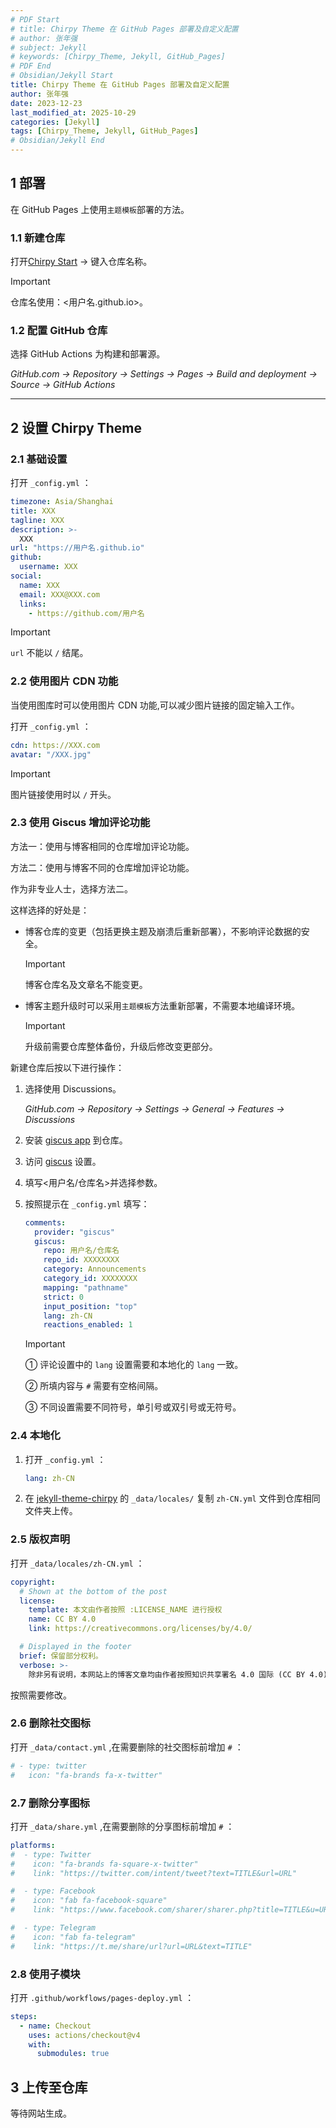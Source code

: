```yaml
---
# PDF Start
# title: Chirpy Theme 在 GitHub Pages 部署及自定义配置
# author: 张年强
# subject: Jekyll
# keywords: [Chirpy_Theme, Jekyll, GitHub_Pages]
# PDF End
# Obsidian/Jekyll Start
title: Chirpy Theme 在 GitHub Pages 部署及自定义配置
author: 张年强
date: 2023-12-23
last_modified_at: 2025-10-29
categories: [Jekyll]
tags: [Chirpy_Theme, Jekyll, GitHub_Pages]
# Obsidian/Jekyll End
---
```


## 1 部署

在 GitHub Pages 上使用`主题模板`部署的方法。

### 1.1 新建仓库

打开[Chirpy Start](https://github.com/cotes2020/chirpy-starter/generate) -> 键入仓库名称。

> [!IMPORTANT]
>
> 仓库名使用：<用户名.github.io>。

### 1.2 配置 GitHub 仓库

选择 GitHub Actions 为构建和部署源。

_GitHub.com -> Repository -> Settings -> Pages -> Build and deployment -> Source -> GitHub Actions_

---

## 2 设置 Chirpy Theme

### 2.1 基础设置

打开 `_config.yml` ：

```yaml
timezone: Asia/Shanghai
title: XXX
tagline: XXX
description: >-
  XXX
url: "https://用户名.github.io"
github:
  username: XXX
social:
  name: XXX
  email: XXX@XXX.com
  links:
    - https://github.com/用户名
```

> [!IMPORTANT]
>
> `url` 不能以 `/` 结尾。

### 2.2 使用图片 CDN 功能

当使用图库时可以使用图片 CDN 功能,可以减少图片链接的固定输入工作。

打开 `_config.yml` ：

```yaml
cdn: https://XXX.com
avatar: "/XXX.jpg"
```

> [!IMPORTANT]
>
> 图片链接使用时以 `/` 开头。

### 2.3 使用 Giscus 增加评论功能

方法一：使用与博客相同的仓库增加评论功能。

方法二：使用与博客不同的仓库增加评论功能。

作为非专业人士，选择方法二。

这样选择的好处是：

- 博客仓库的变更（包括更换主题及崩溃后重新部署），不影响评论数据的安全。

  > [!IMPORTANT]
  >
  > 博客仓库名及文章名不能变更。

- 博客主题升级时可以采用`主题模板`方法重新部署，不需要本地编译环境。

  > [!IMPORTANT]
  >
  > 升级前需要仓库整体备份，升级后修改变更部分。

新建仓库后按以下进行操作：

1. 选择使用 Discussions。

   _GitHub.com -> Repository -> Settings -> General -> Features -> Discussions_

2. 安装 [giscus app](https://github.com/apps/giscus) 到仓库。

3. 访问 [giscus](https://giscus.app/zh-CN) 设置。

4. 填写<用户名/仓库名>并选择参数。

5. 按照提示在 `_config.yml` 填写：

   ```yaml
   comments:
     provider: "giscus"
     giscus:
       repo: 用户名/仓库名
       repo_id: XXXXXXXX
       category: Announcements
       category_id: XXXXXXXX
       mapping: "pathname"
       strict: 0
       input_position: "top"
       lang: zh-CN
       reactions_enabled: 1
   ```

   > [!IMPORTANT]
   >
   > ① 评论设置中的 `lang` 设置需要和本地化的 `lang` 一致。
   >
   > ② 所填内容与 `#` 需要有空格间隔。
   >
   > ③ 不同设置需要不同符号，单引号或双引号或无符号。

### 2.4 本地化

1. 打开 `_config.yml` ：

   ```yaml
   lang: zh-CN
   ```

2. 在 [jekyll-theme-chirpy](https://github.com/cotes2020/jekyll-theme-chirpy) 的 `_data/locales/` 复制 `zh-CN.yml` 文件到仓库相同文件夹上传。

### 2.5 版权声明

打开 `_data/locales/zh-CN.yml` ：

```yaml
copyright:
  # Shown at the bottom of the post
  license:
    template: 本文由作者按照 :LICENSE_NAME 进行授权
    name: CC BY 4.0
    link: https://creativecommons.org/licenses/by/4.0/

  # Displayed in the footer
  brief: 保留部分权利。
  verbose: >-
    除非另有说明，本网站上的博客文章均由作者按照知识共享署名 4.0 国际 (CC BY 4.0) 许可协议进行授权。
```

按照需要修改。

### 2.6 删除社交图标

打开 `_data/contact.yml` ,在需要删除的社交图标前增加 `#` ：

```yaml
# - type: twitter
#   icon: "fa-brands fa-x-twitter"
```

### 2.7 删除分享图标

打开 `_data/share.yml` ,在需要删除的分享图标前增加 `#` ：

```yaml
platforms:
#  - type: Twitter
#    icon: "fa-brands fa-square-x-twitter"
#    link: "https://twitter.com/intent/tweet?text=TITLE&url=URL"

#  - type: Facebook
#    icon: "fab fa-facebook-square"
#    link: "https://www.facebook.com/sharer/sharer.php?title=TITLE&u=URL"

#  - type: Telegram
#    icon: "fab fa-telegram"
#    link: "https://t.me/share/url?url=URL&text=TITLE"
```

### 2.8 使用子模块

打开 `.github/workflows/pages-deploy.yml` ：

```yaml
steps:
  - name: Checkout
    uses: actions/checkout@v4
    with:
      submodules: true
```

## 3 上传至仓库

等待网站生成。
